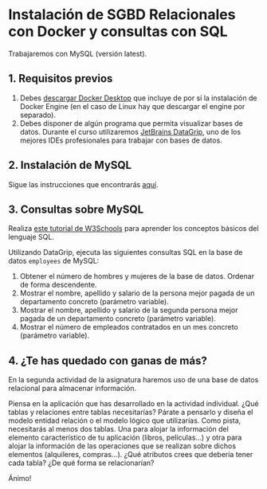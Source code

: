 Instalación de SGBD Relacionales con Docker y consultas con SQL
==============================================================

Trabajaremos con MySQL (versión latest).

## 1. Requisitos previos

1. Debes [descargar Docker Desktop](https://www.docker.com/products/docker-desktop/) que incluye de por sí la instalación de Docker Engine (en el caso de Linux hay que descargar el engine por separado).
2. Debes disponer de algún programa que permita visualizar bases de datos. Durante el curso utilizaremos [JetBrains DataGrip](https://www.jetbrains.com/es-es/datagrip/), uno de los mejores IDEs profesionales para trabajar con bases de datos.

## 2. Instalación de MySQL

Sigue las instrucciones que encontrarás [aquí](https://github.com/UnirCs/DWFS-PER8408-2324/blob/master/Extra_BBDD/00_Resources/Readme.md).

## 3. Consultas sobre MySQL

Realiza [este tutorial de W3Schools](https://www.w3schools.com/sql/) para aprender los conceptos básicos del lenguaje SQL.

Utilizando DataGrip, ejecuta las siguientes consultas SQL en la base de datos ``employees`` de MySQL:
1. Obtener el número de hombres y mujeres de la base de datos. Ordenar de forma descendente.
2. Mostrar el nombre, apellido y salario de la persona mejor pagada de un departamento concreto (parámetro variable).
3. Mostrar el nombre, apellido y salario de la segunda persona mejor pagada de un departamento concreto (parámetro variable).
4. Mostrar el número de empleados contratados en un mes concreto (parámetro variable).

## 4. ¿Te has quedado con ganas de más?

En la segunda actividad de la asignatura haremos uso de una base de datos relacional para almacenar información.

Piensa en la aplicación que has desarrollado en la actividad individual. ¿Qué tablas y relaciones entre tablas necesitarías? Párate a pensarlo y diseña el modelo entidad relación o el modelo lógico que utilizarías. Como pista, necesitarás al menos dos tablas. Una para alojar la información del elemento característico de tu aplicación (libros, películas...) y otra para alojar la información de las operaciones que se realizan sobre dichos elementos (alquileres, compras...). ¿Qué atributos crees que debería tener cada tabla? ¿De qué forma se relacionarían?

Ánimo!
